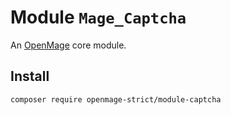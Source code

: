 # Module `Mage_Captcha`

An [OpenMage][1] core module.

## Install

``` bash
composer require openmage-strict/module-captcha
```

[1]: https://github.com/OpenMage/magento-lts
